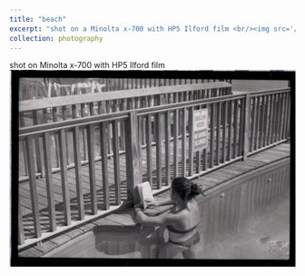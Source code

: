 ```yaml
---
title: "beach"
excerpt: "shot on a Minolta x-700 with HP5 Ilford film <br/><img src='/images/beach.jpeg'>"
collection: photography
---
```


shot on Minolta x-700 with HP5 Ilford film
<img src='/images/beach.jpeg'>
